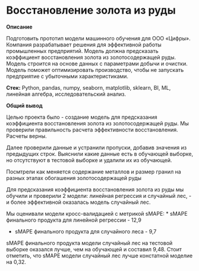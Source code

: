 # Восстановление золота из руды

**Описание**

Подготовить прототип модели машинного обучения для ООО «Цифры». Компания разрабатывает решения для эффективной работы промышленных предприятий.
Модель должна предсказать коэффициент восстановления золота из золотосодержащей руды. 
Модель строится на основе данных с параметрами добычи и очистки.
Модель поможет оптимизировать производство, чтобы не запускать предприятие с убыточными характеристиками.

**Стек:**
Python, pandas, numpy, seaborn, matplotlib, sklearn, BI, ML, линейная алгебра, исследовательский анализ.

**Общий вывод**

Целью  проекта было - создание модель для предсказания коэффициента восстановления золота из золотосодержащей руды.
Мы проверили правильность расчета эффективности восстановления. Расчеты верны.

Далее проверили данные и устранили пропуски, добавив значения из предыдущих строк. Выяснили какие данные есть в обучающей выборке, но отсутствуют в тестовой выборке и удалили их из обучающей.

Посмтрели как меняется содержание металлов и размер гранил на разных этапах обогашения золотосодержащей руды

Для предсказания коэффициента восстановления золота из руды мы обучили и проверили 2 модели: линейная регрессия и случайный лес, - и более эффективной оказалась модель случайный лес.

Мы оценивали модели кросс-валидацией с метрикой sMAPE: * sMAPE финального продукта для линейной регрессии - 12,9
* sMAPE финального продукта для случайного леса - 9,7

sMAPE финального продукта модели случайный лес на тестовой выборке оказался лучше, чем на обучающей и составил 9,48. Стоит отметить, что sMAPE модели случайный лес лучше констатной моделие на 0,32. 

